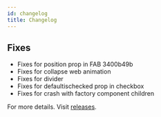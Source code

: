 ```yaml
---
id: changelog
title: Changelog
---
```


## Fixes

- Fixes for position prop in FAB 3400b49b
- Fixes for collapse web animation
- Fixes for divider
- Fixes for defaultischecked prop in checkbox
- Fixes for crash with factory component children

For more details. Visit [releases](https://github.com/GeekyAnts/NativeBase/releases/tag/v3.0.0-next.31).
